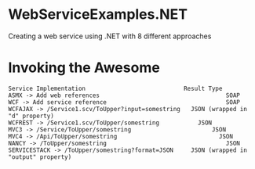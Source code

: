 WebServiceExamples.NET
======================

Creating a web service using .NET with 8 different approaches


Invoking the Awesome
====================
    Service Implementation                            Result Type
    ASMX -> Add web references  						          SOAP
    WCF -> Add service reference						          SOAP
    WCFAJAX -> /Service1.scv/ToUpper?input=somestring	JSON (wrapped in "d" property)
    WCFREST -> /Service1.scv/ToUpper/somestring			  JSON
    MVC3 -> /Service/ToUpper/somestring					      JSON
    MVC4 -> /Api/ToUpper/somestring						        JSON
    NANCY -> /ToUpper/somestring						          JSON
    SERVICESTACK -> /ToUpper/somestring?format=JSON 	JSON (wrapped in "output" property)


